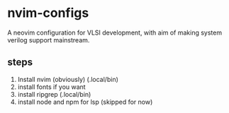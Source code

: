 # nvim-configs
A neovim configuration for VLSI development, with aim of making system verilog support mainstream.

## steps

1. Install nvim (obviously) (.local/bin)
2. install fonts if you want
3. install ripgrep (.local/bin)
4. install node and npm for lsp (skipped for now)
